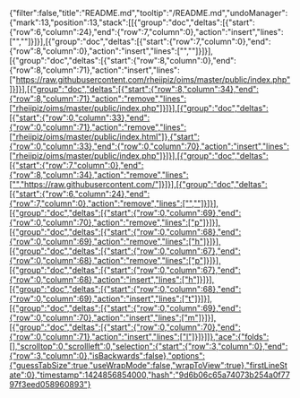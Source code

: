 {"filter":false,"title":"README.md","tooltip":"/README.md","undoManager":{"mark":13,"position":13,"stack":[[{"group":"doc","deltas":[{"start":{"row":6,"column":24},"end":{"row":7,"column":0},"action":"insert","lines":["",""]}]}],[{"group":"doc","deltas":[{"start":{"row":7,"column":0},"end":{"row":8,"column":0},"action":"insert","lines":["",""]}]}],[{"group":"doc","deltas":[{"start":{"row":8,"column":0},"end":{"row":8,"column":71},"action":"insert","lines":["https://raw.githubusercontent.com/rheiipiz/oims/master/public/index.php"]}]}],[{"group":"doc","deltas":[{"start":{"row":8,"column":34},"end":{"row":8,"column":71},"action":"remove","lines":["rheiipiz/oims/master/public/index.php"]}]}],[{"group":"doc","deltas":[{"start":{"row":0,"column":33},"end":{"row":0,"column":71},"action":"remove","lines":["rheiipiz/oims/master/public/index.html"]},{"start":{"row":0,"column":33},"end":{"row":0,"column":70},"action":"insert","lines":["rheiipiz/oims/master/public/index.php"]}]}],[{"group":"doc","deltas":[{"start":{"row":7,"column":0},"end":{"row":8,"column":34},"action":"remove","lines":["","https://raw.githubusercontent.com/"]}]}],[{"group":"doc","deltas":[{"start":{"row":6,"column":24},"end":{"row":7,"column":0},"action":"remove","lines":["",""]}]}],[{"group":"doc","deltas":[{"start":{"row":0,"column":69},"end":{"row":0,"column":70},"action":"remove","lines":["p"]}]}],[{"group":"doc","deltas":[{"start":{"row":0,"column":68},"end":{"row":0,"column":69},"action":"remove","lines":["h"]}]}],[{"group":"doc","deltas":[{"start":{"row":0,"column":67},"end":{"row":0,"column":68},"action":"remove","lines":["p"]}]}],[{"group":"doc","deltas":[{"start":{"row":0,"column":67},"end":{"row":0,"column":68},"action":"insert","lines":["h"]}]}],[{"group":"doc","deltas":[{"start":{"row":0,"column":68},"end":{"row":0,"column":69},"action":"insert","lines":["t"]}]}],[{"group":"doc","deltas":[{"start":{"row":0,"column":69},"end":{"row":0,"column":70},"action":"insert","lines":["m"]}]}],[{"group":"doc","deltas":[{"start":{"row":0,"column":70},"end":{"row":0,"column":71},"action":"insert","lines":["l"]}]}]]},"ace":{"folds":[],"scrolltop":0,"scrollleft":0,"selection":{"start":{"row":3,"column":0},"end":{"row":3,"column":0},"isBackwards":false},"options":{"guessTabSize":true,"useWrapMode":false,"wrapToView":true},"firstLineState":0},"timestamp":1424856854000,"hash":"9d6b06c65a74073b254a0f7797f3eed058960893"}